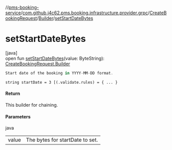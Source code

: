 //[pms-booking-service](../../../../index.md)/[com.github.j4c62.pms.booking.infrastructure.provider.grpc](../../index.md)/[CreateBookingRequest](../index.md)/[Builder](index.md)/[setStartDateBytes](set-start-date-bytes.md)

# setStartDateBytes

[java]\
open fun [setStartDateBytes](set-start-date-bytes.md)(value: ByteString): [CreateBookingRequest.Builder](index.md)

```kotlin
Start date of the booking in YYYY-MM-DD format.

```

`string startDate = 3 [(.validate.rules) = { ... }`

#### Return

This builder for chaining.

#### Parameters

java

| | |
|---|---|
| value | The bytes for startDate to set. |